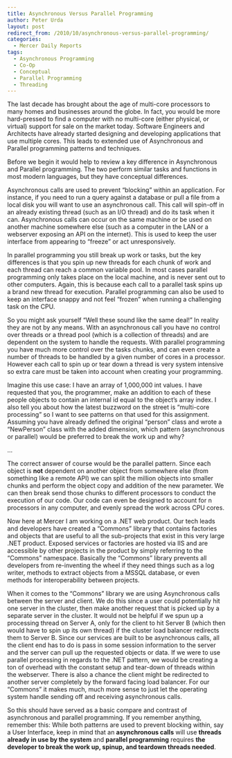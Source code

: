 ```yaml
---
title: Asynchronous Versus Parallel Programming
author: Peter Urda
layout: post
redirect_from: /2010/10/asynchronous-versus-parallel-programming/
categories:
  - Mercer Daily Reports
tags:
  - Asynchronous Programming
  - Co-Op
  - Conceptual
  - Parallel Programming
  - Threading
---
```

The last decade has brought about the age of multi-core processors to many homes and businesses around the globe. In fact, you would be more hard-pressed to find a computer with no multi-core (either physical, or virtual) support for sale on the market today. Software Engineers and Architects have already started designing and developing applications that use multiple cores. This leads to extended use of Asynchronous and Parallel programming patterns and techniques.

Before we begin it would help to review a key difference in Asynchronous and Parallel programming. The two perform similar tasks and functions in most modern languages, but they have conceptual differences.

Asynchronous calls are used to prevent &#8220;blocking&#8221; within an application. For instance, if you need to run a query against a database or pull a file from a local disk you will want to use an asynchronous call. This call will spin-off in an already existing thread (such as an I/O thread) and do its task when it can. Asynchronous calls can occur on the same machine or be used on another machine somewhere else (such as a computer in the LAN or a webserver exposing an API on the internet). This is used to keep the user interface from appearing to &#8220;freeze&#8221; or act unresponsively.

In parallel programming you still break up work or tasks, but the key differences is that you spin up new threads for each chunk of work and each thread can reach a common variable pool. In most cases parallel programming only takes place on the local machine, and is never sent out to other computers. Again, this is because each call to a parallel task spins up a brand new thread for execution. Parallel programming can also be used to keep an interface snappy and not feel &#8220;frozen&#8221; when running a challenging task on the CPU.

So you might ask yourself &#8220;Well these sound like the same deal!&#8221; In reality they are not by any means. With an asynchronous call you have no control over threads or a thread pool (which is a collection of threads) and are dependent on the system to handle the requests. With parallel programming you have much more control over the tasks chunks, and can even create a number of threads to be handled by a given number of cores in a processor. However each call to spin up or tear down a thread is very system intensive so extra care must be taken into account when creating your programming.

Imagine this use case: I have an array of 1,000,000 int values. I have requested that you, the programmer, make an addition to each of these people objects to contain an internal id equal to the object&#8217;s array index. I also tell you about how the latest buzzword on the street is &#8220;multi-core processing&#8221; so I want to see patterns on that used for this assignment. Assuming you have already defined the original &#8220;person&#8221; class and wrote a &#8220;NewPerson&#8221; class with the added dimension, which pattern (asynchronous or parallel) would be preferred to break the work up and why?

&#8230;

The correct answer of course would be the parallel pattern. Since each object is **not** dependent on another object from somewhere else (from something like a remote API) we can split the million objects into smaller chunks and perform the object copy and addition of the new parameter. We can then break send those chunks to different processors to conduct the execution of our code. Our code can even be designed to account for n processors in any computer, and evenly spread the work across CPU cores.

Now here at Mercer I am working on a .NET web product. Our tech leads and developers have created a &#8220;Commons&#8221; library that contains factories and objects that are useful to all the sub-projects that exist in this very large .NET product. Exposed services or factories are hosted via IIS and are accessible by other projects in the product by simply referring to the &#8220;Commons&#8221; namespace. Basically the &#8220;Commons&#8221; library prevents all developers from re-inventing the wheel if they need things such as a log writer, methods to extract objects from a MSSQL database, or even methods for interoperability between projects.

When it comes to the &#8220;Commons&#8221; library we are using Asynchronous calls between the server and client. We do this since a user could potentially hit one server in the cluster, then make another request that is picked up by a separate server in the cluster. It would not be helpful if we spun up a processing thread on Server A, only for the client to hit Server B (which then would have to spin up its own thread) if the cluster load balancer redirects them to Server B. Since our services are built to be asynchronous calls, all the client end has to do is pass in some session information to the server and the server can pull up the requested objects or data. If we were to use parallel processing in regards to the .NET pattern, we would be creating a ton of overhead with the constant setup and tear-down of threads within the webserver. There is also a chance the client might be redirected to another server completely by the forward facing load balancer. For our &#8220;Commons&#8221; it makes much, much more sense to just let the operating system handle sending off and receiving asynchronous calls.

So this should have served as a basic compare and contrast of asynchronous and parallel programming. If you remember anything, remember this: While both patterns are used to prevent blocking within, say a User Interface, keep in mind that an **asynchronous calls** will use **threads already in use by the system** and **parallel programming** requires **the developer to break the work up, spinup, and teardown threads needed**.
